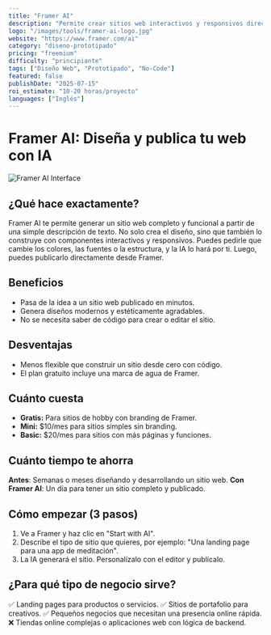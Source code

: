 ```yaml
---
title: "Framer AI"
description: "Permite crear sitios web interactivos y responsivos directamente desde instrucciones de texto."
logo: "/images/tools/framer-ai-logo.jpg"
website: "https://www.framer.com/ai"
category: "diseno-prototipado"
pricing: "freemium"
difficulty: "principiante"
tags: ["Diseño Web", "Prototipado", "No-Code"]
featured: false
publishDate: "2025-07-15"
roi_estimate: "10-20 horas/proyecto"
languages: ["Inglés"]
---
```


# Framer AI: Diseña y publica tu web con IA

![Framer AI Interface](/images/tools/framer-ai-hero.jpg)

## ¿Qué hace exactamente?
Framer AI te permite generar un sitio web completo y funcional a partir de una simple descripción de texto. No solo crea el diseño, sino que también lo construye con componentes interactivos y responsivos. Puedes pedirle que cambie los colores, las fuentes o la estructura, y la IA lo hará por ti. Luego, puedes publicarlo directamente desde Framer.

## Beneficios
- Pasa de la idea a un sitio web publicado en minutos.
- Genera diseños modernos y estéticamente agradables.
- No se necesita saber de código para crear o editar el sitio.

## Desventajas
- Menos flexible que construir un sitio desde cero con código.
- El plan gratuito incluye una marca de agua de Framer.

## Cuánto cuesta
- **Gratis:** Para sitios de hobby con branding de Framer.
- **Mini:** $10/mes para sitios simples sin branding.
- **Basic:** $20/mes para sitios con más páginas y funciones.

## Cuánto tiempo te ahorra
**Antes**: Semanas o meses diseñando y desarrollando un sitio web.
**Con Framer AI**: Un día para tener un sitio completo y publicado.

## Cómo empezar (3 pasos)
1. Ve a Framer y haz clic en "Start with AI".
2. Describe el tipo de sitio que quieres, por ejemplo: "Una landing page para una app de meditación".
3. La IA generará el sitio. Personalízalo con el editor y publícalo.

## ¿Para qué tipo de negocio sirve?
✅ Landing pages para productos o servicios.
✅ Sitios de portafolio para creativos.
✅ Pequeños negocios que necesitan una presencia online rápida.
❌ Tiendas online complejas o aplicaciones web con lógica de backend.
